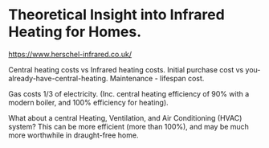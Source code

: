 # Theoretical Insight into Infrared Heating for Homes.

https://www.herschel-infrared.co.uk/

Central heating costs vs Infrared heating costs.
Initial purchase cost vs you-already-have-central-heating.
Maintenance - lifespan cost.

Gas costs 1/3 of electricity. (Inc. central heating efficiency of 90% with a modern boiler, and 100% efficiency for heating).

What about a central Heating, Ventilation, and Air Conditioning (HVAC) system?
This can be more efficient (more than 100%), and may be much more worthwhile in
draught-free home.
